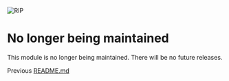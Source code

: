 ![RIP](https://github.com/hapijs/flod/raw/master/images/rip.png)

# No longer being maintained
This module is no longer being maintained. There will be no future releases.

Previous [README.md](https://github.com/hapijs/flod/blob/v0.1.2/README.md)

